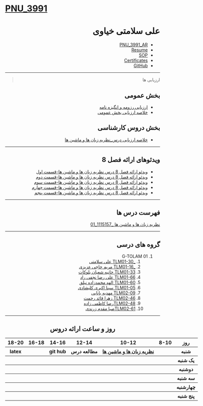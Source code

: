 # [PNU_3991](https://github.com/AliRazavi-edu/PNU_3991#TOC)
<div dir="rtl">

# علی سلامتی خیاوی
- [PNU_3991_AR](https://github.com/alisalamati/PNU_3991_AR)
- [Resume]( https://alisalamati.github.io/resume/) 
- [SOP](https://alisalamati.github.io/SOP/)
- [Certificates](https://alisalamati.github.io/Certificate/)
- [GitHub](https://github.com/alisalamati)

------------------
> ارزیابی ها

##  بخش عمومی
- [ارزیابی رزومه و انگیزه نامه](https://github.com/alisalamati/PNU_3991_AR/blob/main/_General/AS_CV_CheckList_AR_3991.pdf)
- [خلاصه ارزیابی بخش عمومی](https://github.com/alisalamati/PNU_3991_AR/blob/main/_General/AS_GeneralSection_CheckList_AR_3991.pdf)

##  بخش دروس کارشناسی
- [خلاصه ارزیابی درس_نظریه زبان ها و ماشین ها](https://github.com/alisalamati/PNU_3991_AR/blob/main/Theory-of-Languages-and-Machines/AS_Theory-of-Languages-and-Machines_CheckList_AR_3991.pdf)
------------------
##  ویدئوهای ارائه فصل 8

- [ویدئو ارائه فصل 8 درس نظریه زبان ها و ماشین ها-قسمت اول](https://www.aparat.com/v/ne70W)
- [ویدئو ارائه فصل 8 درس نظریه زبان ها و ماشین ها-قسمت دوم](https://aparat.com/v/wqUTy)
- [ویدئو ارائه فصل 8 درس نظریه زبان ها و ماشین ها-قسمت سوم](https://aparat.com/v/k1dxY)
- [ویدئو ارائه فصل 8 درس نظریه زبان ها و ماشین ها-قسمت چهارم](https://aparat.com/v/WkGdE)
- [ویدئو ارائه فصل 8 درس نظریه زبان ها و ماشین ها-قسمت پنجم](https://aparat.com/v/w0YLP)

------------------
## فهرست درس ها  

[نظریه زبان ها و ماشین ها	_1115157_01](https://github.com/alisalamati/PNU_3991_AR/tree/main/Theory-of-Languages-and-Machines)

------------------
## گروه های درسی

1. G-TOLAM 01
    1. [_TLM01-30 علی سلامتی](https://github.com/AliRazavi-edu/PNU_3991/tree/master/_BSc/Theory-of-Languages-and-Machines/_1115157_01/30_%D8%B9%D9%84%D9%8A%20%D8%B3%D9%84%D8%A7%D9%85%D8%AA%D9%8A%20%D8%AE%D9%8A%D8%A7%D9%88%D9%8A)
    1. [_TLM01-16 مریم حاجی عزیزی](https://github.com/AliRazavi-edu/PNU_3991/tree/master/_BSc/Theory-of-Languages-and-Machines/_1115157_01/16_%D9%85%D8%B1%D9%8A%D9%85%20%D8%AD%D8%A7%D8%AC%D9%8A%20%D8%B9%D8%B2%D9%8A%D8%B2%D9%8A) 
    1. [TLM01-33 حانیه شعبان بلوکات](https://github.com/AliRazavi-edu/PNU_3991/tree/master/_BSc/Theory-of-Languages-and-Machines/_1115157_01/33_%D8%AD%D8%A7%D9%86%D9%8A%D9%87%20%D8%B4%D8%B9%D8%A8%D8%A7%D9%86%20%D8%A8%D9%84%D9%88%D9%83%D8%A7%D8%AA)  
    1. [TLM01-66 علی رضا نجفی راد](https://github.com/AliRazavi-edu/PNU_3991/tree/master/_BSc/Theory-of-Languages-and-Machines/_1115157_01/66_%D8%B9%D9%84%D9%8A%20%D8%B1%D8%B6%D8%A7%20%D9%86%D8%AC%D9%81%D9%8A%20%D8%B1%D8%A7%D8%AF)      
    1. [TLM01-60 الهه محمدزاده نيلق](https://github.com/AliRazavi-edu/PNU_3991/tree/master/_BSc/Theory-of-Languages-and-Machines/_1115157_01/60_%D8%A7%D9%84%D9%87%D9%87%20%D9%85%D8%AD%D9%85%D8%AF%D8%B2%D8%A7%D8%AF%D9%87%20%D9%86%D9%8A%D9%84%D9%82)
    1. [TLM01-05 سینا اکبری کلیشادی](https://github.com/AliRazavi-edu/PNU_3991/tree/master/_BSc/Theory-of-Languages-and-Machines/_1115157_01/05_%D8%B3%D9%8A%D9%86%D8%A7%20%D8%A7%D9%83%D8%A8%D8%B1%D9%8A%20%D9%83%D9%84%D9%8A%D8%B4%D8%A7%D8%AF%D9%8A)
    1. [TLM02-09 مهدیه بابایی](https://github.com/AliRazavi-edu/PNU_3991/tree/master/_BSc/Theory-of-Languages-and-Machines/_1115157_02/09_%D9%85%D9%87%D8%AF%D9%8A%D9%87%20%D8%A8%D8%A7%D8%A8%D8%A7%D8%A6%D9%8A)
    1. [TLM02-46 زهرا قائد رحمت](https://github.com/AliRazavi-edu/PNU_3991/tree/master/_BSc/Theory-of-Languages-and-Machines/_1115157_02/46_%D8%B2%D9%87%D8%B1%D8%A7%20%D9%82%D8%A7%D8%A6%D8%AF%D8%B1%D8%AD%D9%85%D8%AA)
    1. [TLM02-48رضا کاظمی زاده](https://github.com/AliRazavi-edu/PNU_3991/tree/master/_BSc/Theory-of-Languages-and-Machines/_1115157_02/48_%D8%B1%D8%B6%D8%A7%20%D9%83%D8%A7%D8%B8%D9%85%D9%8A%20%D8%B2%D8%A7%D8%AF%D9%87)
    1. [TLM02-61صبا مقدم زرندی ](https://github.com/AliRazavi-edu/PNU_3991/tree/master/_BSc/Theory-of-Languages-and-Machines/_1115157_02/61_%D8%B5%D8%A8%D8%A7%20%D9%85%D9%82%D8%AF%D9%85%20%D8%B2%D8%B1%D9%86%D8%AF%D9%8A)
  
-------------
<div align="center">
    
## روز و ساعت ارائه دروس

<div dir="ltr">
    
<table style="width:150%">
  <tr>
    <th>18-20</th>
    <th >16-18</th>
    <th >14-16</th>
    <th >12-14</th>
    <th>10-12</th>
    <th>8-10</th>
    <th>روز</th>
  </tr>
  <tr>
    <th>latex</th>
    <th ></th>
    <th >git hub</th>
    <th >مطالعه درس</th>
    <th><a href="https://github.com/alisalamati/PNU_3991AR-Theory-of-Languages-and-Machinesv">نظریه زبان ها و ماشین ها</a></th>
    <th></th>
    <th>شنبه</th>
  </tr>
   <tr>
    <th ></th>
    <th ></th>
    <th ></th>
    <th></th>
    <th></th>
    <th ></th>
    <th>یک شنبه</th>
  </tr>
   <tr>
     <th ></th>
     <th ></th>
     <th ></th>
     <th></th>
     <th></th>
    <th ></th>   
    <th>دوشنبه</th>
  </tr>
   <tr>
    <th ></th>
    <th ></th>
    <th ></th>
    <th></th>
    <th></th>
    <th ></th>
    <th>سه شنبه</th>
  </tr>
   <tr>
    <th ></th>
    <th ></th>
    <th ></th>
    <th></th>
    <th></th>
     <th ></th>
    <th>چهارشنبه</th>
  </tr>
   <tr>
    <th ></th>
    <th ></th>
     <th ></th>
     <th ></th>
     <th></th>
    <th></th>
    <th>پنج شنبه</th>
  </tr>
</table>
</div>
</div>
